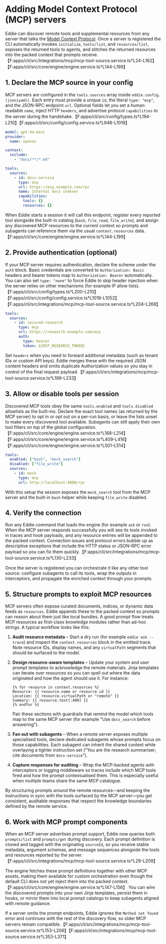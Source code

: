 # Adding Model Context Protocol (MCP) servers

Eddie can discover remote tools and supplemental resources from any server that
talks the [Model Context Protocol](https://modelcontextprotocol.io/). Once a
server is registered the CLI automatically invokes `initialize`, `tools/list`,
and `resources/list`, exposes the returned tools to agents, and stitches the
returned resources into the packed context that prompts receive.【F:apps/cli/src/integrations/mcp/mcp-tool-source.service.ts†L24-L162】【F:apps/cli/src/core/engine/engine.service.ts†L144-L199】

## 1. Declare the MCP source in your config

MCP servers are configured in the `tools.sources` array inside
`eddie.config.(json|yaml)`. Each entry must provide a unique `id`, the literal
`type: "mcp"`, and the JSON-RPC endpoint `url`. Optional fields let you set a
human readable `name`, inject HTTP `headers`, and advertise protocol
`capabilities` to the server during the handshake.【F:apps/cli/src/config/types.ts†L194-L210】【F:apps/cli/src/config/config.service.ts†L948-L1016】

```yaml
model: gpt-4o-mini
provider:
  name: openai

context:
  include:
    - "docs/**/*.md"

tools:
  sources:
    - id: docs-service
      type: mcp
      url: https://mcp.example.com/rpc
      name: Internal docs indexer
      capabilities:
        tools: {}
        resources: {}
```

When Eddie starts a session it will call this endpoint, register every reported
tool alongside the built-in catalog (`bash`, `file_read`, `file_write`), and
assign any discovered MCP resources to the current context so prompts and
subagents can reference them via the usual `context.resources` data.
【F:apps/cli/src/core/engine/engine.service.ts†L144-L199】

## 2. Provide authentication (optional)

If your MCP server requires authentication, declare the scheme under the
`auth` block. Basic credentials are converted to `Authorization: Basic` headers
and bearer tokens map to `Authorization: Bearer` automatically. You can also set
`type: "none"` to force Eddie to skip header injection when the server relies on
other mechanisms (for example IP allow lists).【F:apps/cli/src/config/types.ts†L200-L210】【F:apps/cli/src/config/config.service.ts†L1018-L1052】【F:apps/cli/src/integrations/mcp/mcp-tool-source.service.ts†L204-L268】

```yaml
tools:
  sources:
    - id: secured-research
      type: mcp
      url: https://research.example.com/mcp
      auth:
        type: bearer
        token: ${MCP_RESEARCH_TOKEN}
```

Set `headers` when you need to forward additional metadata (such as tenant IDs
or custom API keys). Eddie merges these with the required JSON content headers
and omits duplicate Authorization values so you stay in control of the final
request payload.【F:apps/cli/src/integrations/mcp/mcp-tool-source.service.ts†L199-L233】

## 3. Allow or disable tools per session

Discovered MCP tools obey the same `tools.enabled` and `tools.disabled`
allowlists as the built-ins. Declare the exact tool names (as returned by the
MCP server) to opt in or opt out on a per-run basis, or leave the lists unset to
make every discovered tool available. Subagents can still apply their own tool
filters on top of the global configuration.【F:apps/cli/src/core/engine/engine.service.ts†L168-L214】【F:apps/cli/src/core/engine/engine.service.ts†L409-L416】【F:apps/cli/src/core/engine/engine.service.ts†L501-L514】

```yaml
tools:
  enabled: ["bash", "mock_search"]
  disabled: ["file_write"]
  sources:
    - id: mock
      type: mcp
      url: http://localhost:4000/rpc
```

With this setup the session exposes the `mock_search` tool from the MCP server
and the built-in `bash` helper while keeping `file_write` disabled.

## 4. Verify the connection

Run any Eddie command that loads the engine (for example `ask` or `run`). When
the MCP server responds successfully you will see its tools invoked in traces
and hook payloads, and any resource entries will be appended to the packed
context. Connection issues and protocol errors bubble up as descriptive
exceptions that include the HTTP status or JSON-RPC error payload so you can fix
them quickly.【F:apps/cli/src/integrations/mcp/mcp-tool-source.service.ts†L130-L233】

Once the server is registered you can orchestrate it like any other tool source:
configure subagents to call its tools, wrap the outputs in interceptors, and
propagate the enriched context through your prompts.

## 5. Structure prompts to exploit MCP resources

MCP servers often expose curated documents, indices, or dynamic data feeds as
`resources`. Eddie appends these to the packed context so prompts can reason
about them just like local bundles. A good prompt flow treats MCP resources as
first-class knowledge modules rather than ad-hoc strings. A typical workflow
looks like this:

1. **Audit resource metadata** – Start a dry run (for example `eddie ask --trace`)
   and inspect the `context.resources` block in the emitted trace. Note resource
   IDs, display names, and any `virtualPath` segments that should be surfaced to
   the model.
2. **Design resource-aware templates** – Update your system and user prompt
   templates to acknowledge the remote materials. Jinja templates can iterate over
   resources so you can spell out where the data originated and how the agent
   should use it. For instance:

   ```jinja
   {% for resource in context.resources %}
   Resource: {{ resource.name or resource.id }}
   Location: {{ resource.virtualPath or "remote" }}
   Summary: {{ resource.text[:400] }}
   {% endfor %}
   ```

   Pair these sections with guardrails that remind the model which tools map to
   the same MCP server (for example "Use `docs_search` before answering").
3. **Fan out with subagents** – When a remote server exposes multiple
   specialised tools, declare dedicated subagents whose prompts focus on those
   capabilities. Each subagent can inherit the shared context while overlaying
   a tighter instruction set ("You are the research summariser; cite documents
   from `docs-service`").
4. **Capture responses for auditing** – Wrap the MCP-backed agents with
   interceptors or logging middleware so traces include which MCP tools fired
   and how the prompt contextualised them. This is especially useful when
   multiple teams share the same MCP catalogue.

By structuring prompts around the remote resources—and keeping the instructions
in sync with the tools surfaced by the MCP server—you get consistent, auditable
responses that respect the knowledge boundaries defined by the remote service.

## 6. Work with MCP prompt components

When an MCP server advertises prompt support, Eddie now queries both
`prompts/list` and `prompts/get` during discovery. Each prompt definition is
cloned and tagged with the originating `sourceId`, so you receive stable
metadata, argument schemas, and message sequences alongside the tools and
resources reported by the server.【F:apps/cli/src/integrations/mcp/mcp-tool-source.service.ts†L29-L209】

The engine fetches these prompt definitions together with other MCP assets,
making them available for custom orchestration even though the default CLI does
not yet inject them into the packed context.【F:apps/cli/src/core/engine/engine.service.ts†L147-L156】
You can wire the discovered prompts into your own Jinja templates, persist them in
hooks, or mirror them into local prompt catalogs to keep subagents aligned with
remote guidance.

If a server omits the prompt endpoints, Eddie ignores the `Method not found`
error and continues with the rest of the discovery flow, so older MCP servers
remain compatible.【F:apps/cli/src/integrations/mcp/mcp-tool-source.service.ts†L153-L206】【F:apps/cli/src/integrations/mcp/mcp-tool-source.service.ts†L353-L371】
